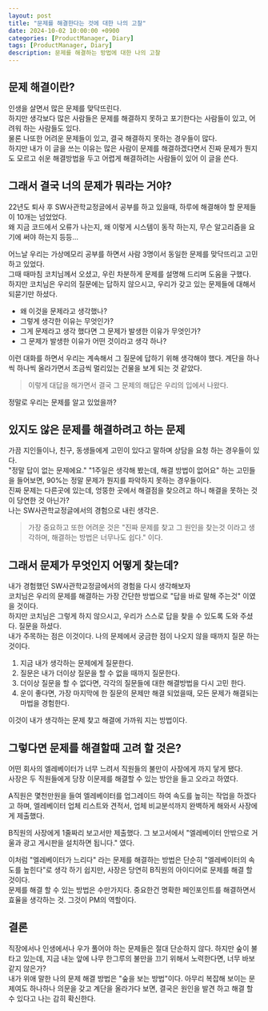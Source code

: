 ```yaml
---
layout: post
title: "문제를 해결한다는 것에 대한 나의 고찰"
date: 2024-10-02 10:00:00 +0900
categories: [ProductManager, Diary]
tags: [ProductManager, Diary]
description: 문제를 해결하는 방법에 대한 나의 고찰
---
```


## 문제 해결이란?
인생을 살면서 많은 문제를 맞닥뜨린다.    
하지만 생각보다 많은 사람들은 문제를 해결하지 못하고 포기한다는 사람들이 있고, 어려워 하는 사람들도 있다.   
물론 나또한 어려운 문제들이 있고, 결국 해결하지 못하는 경우들이 많다.   
하지만 내가 이 글을 쓰는 이유는 많은 사람이 문제를 해결하겠다면서 진짜 문제가 뭔지도 모르고 쉬운 해결방법을 두고 어렵게 해결하려는 사람들이 있어 이 글을 쓴다. 

## 그래서 결국 너의 문제가 뭐라는 거야?
22년도 퇴사 후 SW사관학교정글에서 공부를 하고 있을때, 하루에 해결해야 할 문제들이 10개는 넘었었다.   
왜 지금 코드에서 오류가 나는지, 왜 이렇게 시스템이 동작 하는지, 무슨 알고리즘을 요기에 써야 하는지 등등...   

어느날 우리는 가상메모리 공부를 하면서 사람 3명이서 동일한 문제를 맞닥뜨리고 고민하고 있었다.    
그때 때마침 코치님께서 오셨고, 우린 차분하게 문제를 설명해 드리며 도움을 구했다.   
하지만 코치님은 우리의 질문에는 답하지 않으시고, 우리가 갖고 있는 문제들에 대해서 되묻기만 하셨다.    
- 왜 이것을 문제라고 생각했나?
- 그렇게 생각한 이유는 무엇인가?
- 그게 문제라고 생각 했다면 그 문제가 발생한 이유가 무엇인가?
- 그 문제가 발생한 이유가 어떤 것이라고 생각 하나?

이런 대화를 하면서 우리는 계속해서 그 질문에 답하기 위해 생각해야 했다. 계단을 하나씩 하나씩 올라가면서 조금씩 멀리있는 건물을 보게 되는 것 같았다.

>이렇게 대답을 해가면서 결국 그 문제의 해답은 우리의 입에서 나왔다.

정말로 우리는 문제를 알고 있었을까? 

## 있지도 않은 문제를 해결하려고 하는 문제
가끔 지인들이나, 친구, 동생들에게 고민이 있다고 말하며 상담을 요청 하는 경우들이 있다.   
"정말 답이 없는 문제에요." "1주일은 생각해 봤는데, 해결 방법이 없어요" 하는 고민들을 들어보면, 90%는 정말 문제가 뭔지를 파악하지 못하는 경우들이다.    
진짜 문제는 다른곳에 있는데, 엉뚱한 곳에서 해결점을 찾으려고 하니 해결을 못하는 것이 당연한 것 아닌가?    
나는 SW사관학교정글에서의 경험으로 내린 생각은.

>가장 중요하고 또한 어려운 것은 "진짜 문제를 찾고 그 원인을 찾는것 이라고 생각하며, 해결하는 방법은 너무나도 쉽다." 이다.

## 그래서 문제가 무엇인지 어떻게 찾는데?
내가 경험했던 SW사관학교정글에서의 경험을 다시 생각해보자   
코치님은 우리의 문제를 해결하는 가장 간단한 방법으로 "답을 바로 말해 주는것" 이였을 것이다.   
하지만 코치님은 그렇게 하지 않으시고, 우리가 스스로 답을 찾을 수 있도록 도와 주셨다. 질문을 하셨다.    
내가 주목하는 점은 이것이다. 나의 문제에서 궁금한 점이 나오지 않을 때까지 질문 하는 것이다. 

1. 지금 내가 생각하는 문제에게 질문한다. 
2. 질문은 내가 더이상 질문을 할 수 없을 때까지 질문한다.
3. 더이상 질문을 할 수 없다면, 각각의 질문들에 대한 해결방법을 다시 고민 한다. 
4. 운이 좋다면, 가장 마지막에 한 질문의 문제만 해결 되었을때, 모든 문제가 해결되는 마법을 경험한다. 

이것이 내가 생각하는 문제 찾고 해결에 가까워 지는 방법이다. 

## 그렇다면 문제를 해결할때 고려 할 것은?
어떤 회사의 엘레베이터가 너무 느려서 직원들의 불만이 사장에게 까지 닿게 됐다.    
사장은 두 직원들에게 당장 이문제를 해결할 수 있는 방안을 들고 오라고 하였다.   

A직원은 몇천만원을 들여 엘레베이터를 업그레이드 하여 속도를 높히는 작업을 하겠다고 하며, 엘레베이터 업체 리스트와 견적서, 업체 비교분석까지 완벽하게 해와서 사장에게 제출했다.    

B직원의 사장에게 1줄짜리 보고서만 제출했다. 그 보고서에서 "엘레베이터 안밖으로 거울과 광고 게시판을 설치하면 됩니다." 였다.    

이처럼 "엘레베이터가 느리다" 라는 문제를 해결하는 방법은 단순히 "엘레베이터의 속도를 높힌다"로 생각 하기 쉽지만, 사장은 당연히 B직원의 아이디어로 문제를 해결 할 것이다.    
문제를 해결 할 수 있는 방법은 수만가지다. 중요한건 명확한 페인포인트를 해결하면서 효율을 생각하는 것. 그것이 PM의 역할이다. 

## 결론
직장에서나 인생에서나 우가 풀어야 하는 문제들은 절대 단순하지 않다. 하지만 숲이 불타고 있는데, 지금 내눈 앞에 나무 한그루의 불만을 끄기 위해서 노력한다면, 너무 바보같지 않은가?   
내가 위애 말한 나의 문제 해결 방법은 "숲을 보는 방법"이다. 아무리 복잡해 보이는 문제여도 하나하나 의문을 갖고 계단을 올라가다 보면, 결국은 원인을 발견 하고 해결 할 수 있다고 나는 감히 확신한다.   






